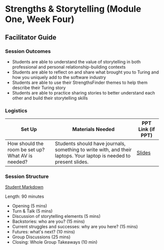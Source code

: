 # Strengths & Storytelling (Module One, Week Four)

## Facilitator Guide

### Session Outcomes

* Students are able to understand the value of storytelling in both professional and personal relationship-building contexts
* Students are able to reflect on and share what brought you to Turing and how you uniquely add to the software industry
* Students are able to use their StrengthsFinder themes to help them describe their Turing story
* Students are able to practice sharing stories to better understand each other and build their storytelling skills

### Logistics

| Set Up | Materials Needed | PPT Link (if PPT)|
| ------ | ---------------- | ---------------- |
| How should the room be set up? What AV is needed? | Students should have journals, something to write with, and their laptops. Your laptop is needed to present slides. | [Slides](https://docs.google.com/presentation/d/15tibaEz4FVKstwwJ1USsQCZOALCcRMe5KIRbWgcGCoc/edit?usp=sharing) |

### Session Structure

[Student Markdown](https://github.com/turingschool/career-development-curriculum/blob/master/module_one/strengths_and_storytelling.md)

Length: 90 minutes
 
* Opening (5 mins)
* Turn & Talk (5 mins)
* Discussion of storytelling elements (5 mins)
* Backstories: who are you? (15 mins)
* Current struggles and successes: why are you here? (15 mins)
* Futures: what's next? (10 mins)
* Group Discussions (25 mins)
* Closing: Whole Group Takeaways (10 min)

